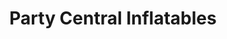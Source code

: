 ---
title: "Party Central Inflatables"
url: /flagstaff/party-central-inflatables/
shop: Partyzubehör
---